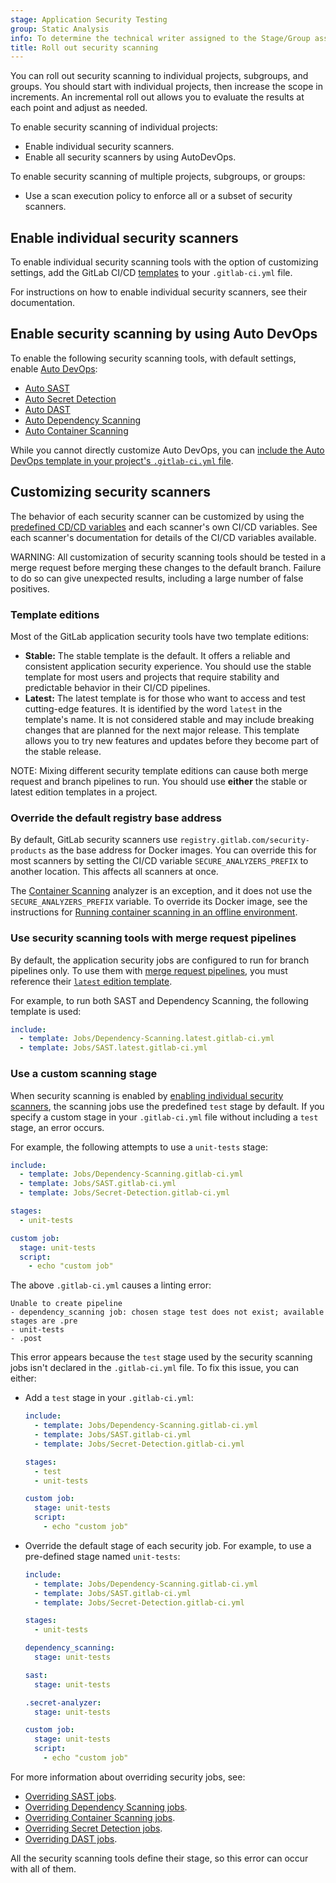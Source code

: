 ```yaml
---
stage: Application Security Testing
group: Static Analysis
info: To determine the technical writer assigned to the Stage/Group associated with this page, see https://handbook.gitlab.com/handbook/product/ux/technical-writing/#assignments
title: Roll out security scanning
---
```


You can roll out security scanning to individual projects, subgroups, and groups. You should start
with individual projects, then increase the scope in increments. An incremental roll out allows you
to evaluate the results at each point and adjust as needed.

To enable security scanning of individual projects:

- Enable individual security scanners.
- Enable all security scanners by using AutoDevOps.

To enable security scanning of multiple projects, subgroups, or groups:

- Use a scan execution policy to enforce all or a subset of security scanners.

## Enable individual security scanners

To enable individual security scanning tools with the option of customizing settings, add the
GitLab CI/CD [templates](#template-editions) to your `.gitlab-ci.yml` file.

For instructions on how to enable individual security scanners, see their documentation.

## Enable security scanning by using Auto DevOps

To enable the following security scanning tools, with default settings, enable
[Auto DevOps](../../../topics/autodevops/_index.md):

- [Auto SAST](../../../topics/autodevops/stages.md#auto-sast)
- [Auto Secret Detection](../../../topics/autodevops/stages.md#auto-secret-detection)
- [Auto DAST](../../../topics/autodevops/stages.md#auto-dast)
- [Auto Dependency Scanning](../../../topics/autodevops/stages.md#auto-dependency-scanning)
- [Auto Container Scanning](../../../topics/autodevops/stages.md#auto-container-scanning)

While you cannot directly customize Auto DevOps, you can [include the Auto DevOps template in your project's `.gitlab-ci.yml` file](../../../topics/autodevops/customize.md#customize-gitlab-ciyml).

## Customizing security scanners

The behavior of each security scanner can be customized by using the
[predefined CD/CD variables](../../../ci/variables/predefined_variables.md) and each scanner's own
CI/CD variables. See each scanner's documentation for details of the CI/CD variables available.

WARNING:
All customization of security scanning tools should be tested in a merge request before merging
these changes to the default branch. Failure to do so can give unexpected results, including a large
number of false positives.

### Template editions

Most of the GitLab application security tools have two template editions:

- **Stable:** The stable template is the default. It offers a reliable and consistent application
  security experience. You should use the stable template for most users and projects that require
  stability and predictable behavior in their CI/CD pipelines.
- **Latest:** The latest template is for those who want to access and test cutting-edge features. It
  is identified by the word `latest` in the template's name. It is not considered stable and may
  include breaking changes that are planned for the next major release. This template allows you to
  try new features and updates before they become part of the stable release.

NOTE:
Mixing different security template editions can cause both merge request and branch pipelines to
run. You should use **either** the stable or latest edition templates in a project.

### Override the default registry base address

By default, GitLab security scanners use `registry.gitlab.com/security-products` as the
base address for Docker images. You can override this for most scanners by setting the CI/CD variable
`SECURE_ANALYZERS_PREFIX` to another location. This affects all scanners at once.

The [Container Scanning](../container_scanning/_index.md) analyzer is an exception, and it
does not use the `SECURE_ANALYZERS_PREFIX` variable. To override its Docker image, see
the instructions for
[Running container scanning in an offline environment](../container_scanning/_index.md#running-container-scanning-in-an-offline-environment).

### Use security scanning tools with merge request pipelines

By default, the application security jobs are configured to run for branch pipelines only.
To use them with [merge request pipelines](../../../ci/pipelines/merge_request_pipelines.md),
you must reference their [`latest` edition template](#template-editions).

For example, to run both SAST and Dependency Scanning, the following template is used:

```yaml
include:
  - template: Jobs/Dependency-Scanning.latest.gitlab-ci.yml
  - template: Jobs/SAST.latest.gitlab-ci.yml
```

### Use a custom scanning stage

When security scanning is enabled by [enabling individual security scanners](#enable-individual-security-scanners),
the scanning jobs use the predefined `test` stage by default. If you specify a custom stage in your
`.gitlab-ci.yml` file without including a `test` stage, an error occurs.

For example, the following attempts to use a `unit-tests` stage:

```yaml
include:
  - template: Jobs/Dependency-Scanning.gitlab-ci.yml
  - template: Jobs/SAST.gitlab-ci.yml
  - template: Jobs/Secret-Detection.gitlab-ci.yml

stages:
  - unit-tests

custom job:
  stage: unit-tests
  script:
    - echo "custom job"
```

The above `.gitlab-ci.yml` causes a linting error:

```plaintext
Unable to create pipeline
- dependency_scanning job: chosen stage test does not exist; available stages are .pre
- unit-tests
- .post
```

This error appears because the `test` stage used by the security scanning jobs isn't declared in the `.gitlab-ci.yml` file.
To fix this issue, you can either:

- Add a `test` stage in your `.gitlab-ci.yml`:

  ```yaml
  include:
    - template: Jobs/Dependency-Scanning.gitlab-ci.yml
    - template: Jobs/SAST.gitlab-ci.yml
    - template: Jobs/Secret-Detection.gitlab-ci.yml

  stages:
    - test
    - unit-tests

  custom job:
    stage: unit-tests
    script:
      - echo "custom job"
  ```

- Override the default stage of each security job. For example, to use a pre-defined stage named `unit-tests`:

  ```yaml
  include:
    - template: Jobs/Dependency-Scanning.gitlab-ci.yml
    - template: Jobs/SAST.gitlab-ci.yml
    - template: Jobs/Secret-Detection.gitlab-ci.yml

  stages:
    - unit-tests

  dependency_scanning:
    stage: unit-tests

  sast:
    stage: unit-tests

  .secret-analyzer:
    stage: unit-tests

  custom job:
    stage: unit-tests
    script:
      - echo "custom job"
  ```

For more information about overriding security jobs, see:

- [Overriding SAST jobs](../sast/_index.md#overriding-sast-jobs).
- [Overriding Dependency Scanning jobs](../dependency_scanning/_index.md#overriding-dependency-scanning-jobs).
- [Overriding Container Scanning jobs](../container_scanning/_index.md#overriding-the-container-scanning-template).
- [Overriding Secret Detection jobs](../secret_detection/pipeline/_index.md#configuration).
- [Overriding DAST jobs](../dast/browser/_index.md).

All the security scanning tools define their stage, so this error can occur with all of them.
